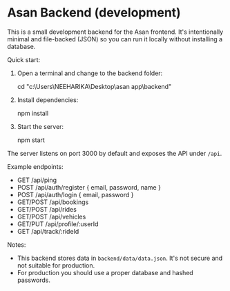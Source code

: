 # Asan Backend (development)

This is a small development backend for the Asan frontend. It's intentionally minimal and file-backed (JSON) so you can run it locally without installing a database.

Quick start:

1. Open a terminal and change to the backend folder:

   cd "c:\\Users\\NEEHARIKA\\Desktop\\asan app\\backend"

2. Install dependencies:

   npm install

3. Start the server:

   npm start

The server listens on port 3000 by default and exposes the API under `/api`.

Example endpoints:

- GET /api/ping
- POST /api/auth/register { email, password, name }
- POST /api/auth/login { email, password }
- GET/POST /api/bookings
- GET/POST /api/rides
- GET/POST /api/vehicles
- GET/PUT /api/profile/:userId
- GET /api/track/:rideId

Notes:
- This backend stores data in `backend/data/data.json`. It's not secure and not suitable for production.
- For production you should use a proper database and hashed passwords.
